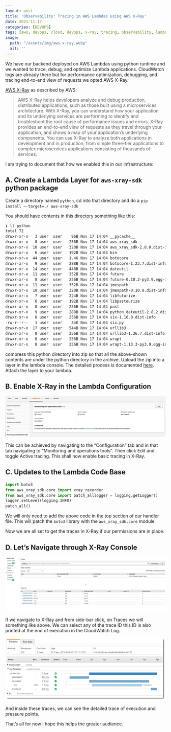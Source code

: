 ```yaml
---
layout: post
title: 'Observability: Tracing in AWS Lambdas using AWS X-Ray'
date: 2021-11-17
categories: [DEVOPS]
tags: [aws, devops, cloud, devops, x-ray, tracing, observability, lambda, python]
image:
  path: "/assets/img/aws-x-ray.webp"
  alt: ''
---
```


We have our backend deployed on AWS Lambdas using python runtime and we wanted to trace, debug, and optimize Lambda applications. CloudWatch logs are already there but for performance optimization, debugging, and tracing end-to-end view of requests we opted AWS X-Ray.

[AWS X-Ray](https://aws.amazon.com/xray/)  as described by AWS:

> AWS X-Ray helps developers analyze and debug production, distributed applications, such as those built using a microservices architecture. With X-Ray, you can understand how your application and its underlying services are performing to identify and troubleshoot the root cause of performance issues and errors. X-Ray provides an end-to-end view of requests as they travel through your application, and shows a map of your application’s underlying components. You can use X-Ray to analyze both applications in development and in production, from simple three-tier applications to complex microservices applications consisting of thousands of services.

I am trying to document that how we enabled this in our infrastructure:

## A. Create a Lambda Layer for  `aws-xray-sdk`  python package

Create a directory named  `python`, cd into that directory and do a  `pip install —-target=./ aws-xray-sdk`

You should have contents in this directory something like this:
```bash
❯ ll python
total 72
drwxr-xr-x   3 user  user    96B Nov 17 14:04 __pycache__
drwxr-xr-x   8 user  user   256B Nov 17 14:04 aws_xray_sdk
drwxr-xr-x  10 user  user   320B Nov 17 14:04 aws_xray_sdk-2.8.0.dist-info
drwxr-xr-x   6 user  user   192B Nov 17 14:04 bin
drwxr-xr-x  44 user  user   1.4K Nov 17 14:04 botocore
drwxr-xr-x   9 user  user   288B Nov 17 14:04 botocore-1.23.7.dist-info
drwxr-xr-x  14 user  user   448B Nov 17 14:04 dateutil
drwxr-xr-x  11 user  user   352B Nov 17 14:04 future
drwxr-xr-x   8 user  user   256B Nov 17 14:04 future-0.18.2-py3.9.egg-info
drwxr-xr-x  11 user  user   352B Nov 17 14:04 jmespath
drwxr-xr-x  10 user  user   320B Nov 17 14:04 jmespath-0.10.0.dist-info
drwxr-xr-x   7 user  user   224B Nov 17 14:04 libfuturize
drwxr-xr-x   6 user  user   192B Nov 17 14:04 libpasteurize
drwxr-xr-x   8 user  user   256B Nov 17 14:04 past
drwxr-xr-x   9 user  user   288B Nov 17 14:04 python_dateutil-2.8.2.dist-info
drwxr-xr-x   8 user  user   256B Nov 17 14:04 six-1.16.0.dist-info
-rw-r--r--   1 user  user    34K Nov 17 14:04 six.py
drwxr-xr-x  17 user  user   544B Nov 17 14:04 urllib3
drwxr-xr-x   8 user  user   256B Nov 17 14:04 urllib3-1.26.7.dist-info
drwxr-xr-x   8 user  user   256B Nov 17 14:04 wrapt
drwxr-xr-x   8 user  user   256B Nov 17 14:04 wrapt-1.13.3-py3.9.egg-info
```
compress this python directory into zip so that all the above-shown contents are under the python directory in the archive. Upload the zip into a layer in the lambda console. The detailed process is documented  [here](https://docs.aws.amazon.com/lambda/latest/dg/configuration-layers.html#configuration-layers-upload). Attach the layer to your lambda.

## B. Enable X-Ray in the Lambda Configuration

![X-Ray Configuration](/assets/img/aws-x-ray-config.webp)

This can be achieved by navigating to the “Configuration” tab and in that tab navigating to “Monitoring and operations tools”. Then click Edit and toggle Active tracing. This shall now enable basic tracing in X-Ray.

## C. Updates to the Lambda Code Base

```python
import boto3  
from aws_xray_sdk.core import xray_recorder  
from aws_xray_sdk.core import patch_alllogger = logging.getLogger()  
logger.setLevel(logging.INFO)  
patch_all()
```

We will only need to add the above code in the top section of our handler file. This will patch the  `boto3`  library with the  `aws_xray_sdk.core`  module.

Now we are all set to get the traces in X-Ray if our permissions are in place.

## D. Let’s Navigate through X-Ray Console

![X-Ray Console](/assets/img/aws-x-ray-console.webp)

If we navigate to X-Ray and from side-bar click, on Traces we will something like above. We can select any of the trace ID this ID is also printed at the end of execution in the CloudWatch Log.

![X-Ray Timeline](/assets/img/aws-x-ray-timeline.webp)

And inside these traces, we can see the detailed trace of execution and pressure points.

That’s all for now I hope this helps the greater audience.
